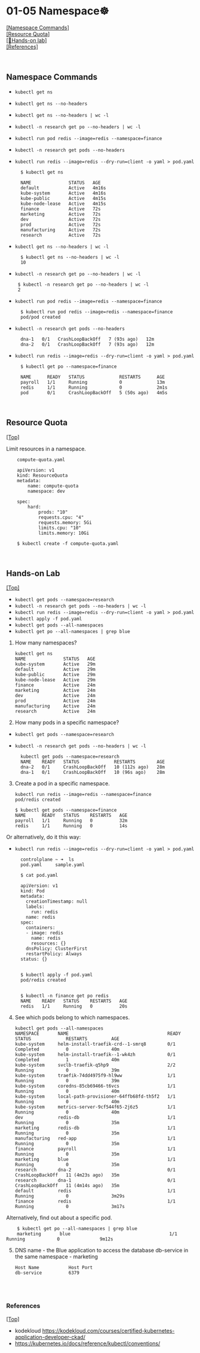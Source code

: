 # <span id='top'>01-05 Namespace☸️</span>

[[Namespace Commands]](#Commands)  
[[Resource Quota]](#Quota)  
[[🤲Hands-on lab]](#handson)  
[[References]](#ref)

<br>

## <span id='Commands'>Namespace Commands</span>

- `kubectl get ns`
- `kubectl get ns --no-headers`
- `kubectl get ns --no-headers | wc -l`
- `kubectl -n research get po --no-headers | wc -l`
- `kubectl run pod redis --image=redis --namespace=finance`
- `kubectl -n research get pods --no-headers`
- `kubectl run redis --image=redis --dry-run=client -o yaml > pod.yaml`

        $ kubectl get ns

        NAME              STATUS   AGE
        default           Active   4m16s
        kube-system       Active   4m16s
        kube-public       Active   4m15s
        kube-node-lease   Active   4m15s
        finance           Active   72s
        marketing         Active   72s
        dev               Active   72s
        prod              Active   72s
        manufacturing     Active   72s
        research          Active   72s

- `kubectl get ns --no-headers | wc -l`

        $ kubectl get ns --no-headers | wc -l
        10

- `kubectl -n research get po --no-headers | wc -l`

       $ kubectl -n research get po --no-headers | wc -l
       2

- `kubectl run pod redis --image=redis --namespace=finance`

        $ kubectl run pod redis --image=redis --namespace=finance
        pod/pod created

- `kubectl -n research get pods --no-headers`

        dna-1   0/1   CrashLoopBackOff   7 (93s ago)   12m
        dna-2   0/1   CrashLoopBackOff   7 (93s ago)   12m

- `kubectl run redis --image=redis --dry-run=client -o yaml > pod.yaml`

        $ kubectl get po --namespace=finance

        NAME      READY   STATUS             RESTARTS      AGE
        payroll   1/1     Running            0             13m
        redis     1/1     Running            0             2m1s
        pod       0/1     CrashLoopBackOff   5 (50s ago)   4m5s

<br>

## <span id='Quota'>Resource Quota</span>

[[Top]](#top)

Limit resources in a namespace.

        compute-quota.yaml

        apiVersion: v1
        kind: ResourceQuota
        metadata:
            name: compute-quota
            namespace: dev

        spec:
            hard:
                prods: "10"
                requests.cpu: "4"
                requests.memory: 5Gi
                limits.cpu: "10"
                limits.memory: 10Gi

        $ kubectl create -f compute-quota.yaml

<br>

## <span id='handson'>Hands-on Lab</span>

[[Top]](#top)

- `kubectl get pods --namespace=research`
- `kubectl -n research get pods --no-headers | wc -l`
- `kubectl run redis --image=redis --dry-run=client -o yaml > pod.yaml`
- `kubectl apply -f pod.yaml`
- `kubectl get pods --all-namespaces`
- `kubectl get po --all-namespaces | grep blue`

1.  How many namespaces?

        kubectl get ns
        NAME              STATUS   AGE
        kube-system       Active   29m
        default           Active   29m
        kube-public       Active   29m
        kube-node-lease   Active   29m
        finance           Active   24m
        marketing         Active   24m
        dev               Active   24m
        prod              Active   24m
        manufacturing     Active   24m
        research          Active   24m

2.  How many pods in a specific namespace?

- `kubectl get pods --namespace=research`
- `kubectl -n research get pods --no-headers | wc -l`

        kubectl get pods --namespace=research
        NAME    READY   STATUS             RESTARTS        AGE
        dna-2   0/1     CrashLoopBackOff   10 (112s ago)   28m
        dna-1   0/1     CrashLoopBackOff   10 (96s ago)    28m

3.  Create a pod in a specific namespace.

        kubectl run redis --image=redis --namespace=finance
        pod/redis created

        $ kubectl get pods --namespace=finance
        NAME      READY   STATUS    RESTARTS   AGE
        payroll   1/1     Running   0          32m
        redis     1/1     Running   0          14s

Or alternatively, do it this way:

- `kubectl run redis --image=redis --dry-run=client -o yaml > pod.yaml`

        controlplane ~ ➜  ls
        pod.yaml     sample.yaml

        $ cat pod.yaml

        apiVersion: v1
        kind: Pod
        metadata:
          creationTimestamp: null
          labels:
            run: redis
          name: redis
        spec:
          containers:
          - image: redis
            name: redis
            resources: {}
          dnsPolicy: ClusterFirst
          restartPolicy: Always
        status: {}


        $ kubectl apply -f pod.yaml
        pod/redis created


        $ kubectl -n finance get po redis
        NAME    READY   STATUS    RESTARTS   AGE
        redis   1/1     Running   0          20s

4.  See which pods belong to which namespaces.

        kubectl get pods --all-namespaces
        NAMESPACE       NAME                                     READY   STATUS             RESTARTS         AGE
        kube-system     helm-install-traefik-crd--1-smrq8        0/1     Completed          0                40m
        kube-system     helm-install-traefik--1-wk4zh            0/1     Completed          1                40m
        kube-system     svclb-traefik-q5hp9                      2/2     Running            0                39m
        kube-system     traefik-74dd4975f9-hl9ww                 1/1     Running            0                39m
        kube-system     coredns-85cb69466-t6vcs                  1/1     Running            0                40m
        kube-system     local-path-provisioner-64ffb68fd-th5f2   1/1     Running            0                40m
        kube-system     metrics-server-9cf544f65-2j6z5           1/1     Running            0                40m
        dev             redis-db                                 1/1     Running            0                35m
        marketing       redis-db                                 1/1     Running            0                35m
        manufacturing   red-app                                  1/1     Running            0                35m
        finance         payroll                                  1/1     Running            0                35m
        marketing       blue                                     1/1     Running            0                35m
        research        dna-2                                    0/1     CrashLoopBackOff   11 (4m23s ago)   35m
        research        dna-1                                    0/1     CrashLoopBackOff   11 (4m14s ago)   35m
        default         redis                                    1/1     Running            0                3m29s
        finance         redis                                    1/1     Running            0                3m17s

Alternatively, find out about a specific pod.

        $ kubectl get po --all-namespaces | grep blue
        marketing       blue                                     1/1     Running            0               9m12s

5.  DNS name - the Blue application to access the database db-service in the same namespace - marketing

        Host Name           Host Port
        db-service          6379

<br>
<br>

### <span id='ref'>References</span>

[[Top]](#top)

- kodekloud https://kodekloud.com/courses/certified-kubernetes-application-developer-ckad/
- https://kubernetes.io/docs/reference/kubectl/conventions/
